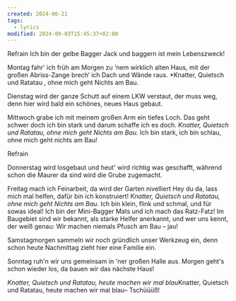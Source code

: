 ```yaml
---
created: 2024-06-21
tags:
  - lyrics
modified: 2024-09-03T15:45:37+02:00
---
```


Refrain
Ich bin der gelbe Bagger Jack und baggern ist mein Lebenszweck! 

Montag fahr' ich früh am Morgen zu ‘nem wirklich alten Haus,
mit der großen Abriss-Zange brech‘ ich Dach und Wände raus.
*Knatter, Quietsch und Ratatau 
, ohne mich geht Nichts am Bau.

Dienstag wird der ganze Schutt auf einem LKW verstaut,
der muss weg, denn hier wird bald ein schönes, neues Haus gebaut.

Mittwoch grabe ich mit meinem großen Arm ein tiefes Loch.
Das geht schwer doch ich bin stark und darum schaffe ich es doch.
*Knatter, Quietsch und Ratatau, ohne mich geht Nichts am Bau.*
Ich bin stark, ich bin schlau, ohne mich geht nichts am Bau! 

Refrain

Donnerstag wird losgebaut und heut' wird richtig was geschafft, während schon die Maurer da sind wird die Grube zugemacht.

Freitag mach ich Feinarbeit, da wird der Garten nivelliert
Hey du da, lass mich mal helfen, dafür bin ich konstruiert!
*Knatter, Quietsch und Ratatau, ohne mich geht Nichts am Bau.*
Ich bin klein, flink und schmal, und für sowas ideal! Ich bin der Mini-Bagger Mats
und ich mach das Ratz-Fatz! Im Baugebiet sind wir bekannt, als starke Helfer anerkannt,
und wer uns kennt, der weiß genau: Wir machen niemals Pfusch am Bau – jau!

Samstagmorgen sammeln wir noch gründlich unser Werkzeug ein, denn schon heute Nachmittag zieht hier eine Familie ein.

Sonntag ruh'n wir uns gemeinsam in 'ner großen Halle aus. Morgen geht's schon wieder los, da bauen wir das nächste Haus!

*Knatter, Quietsch und Ratatau, heute machen wir mal blau*Knatter, Quietsch und Ratatau, heute machen wir mal blau– Tschüüüß!
